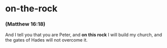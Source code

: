 # on-the-rock 
### (Matthew 16:18) <br>
And I tell you that you are Peter, and **on this rock** I will build my church, and the gates of Hades will not overcome it.
